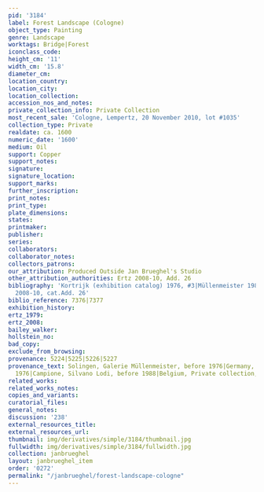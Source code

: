 ```yaml
---
pid: '3184'
label: Forest Landscape (Cologne)
object_type: Painting
genre: Landscape
worktags: Bridge|Forest
iconclass_code:
height_cm: '11'
width_cm: '15.8'
diameter_cm:
location_country:
location_city:
location_collection:
accession_nos_and_notes:
private_collection_info: Private Collection
most_recent_sale: 'Cologne, Lempertz, 20 November 2010, lot #1035'
collection_type: Private
realdate: ca. 1600
numeric_date: '1600'
medium: Oil
support: Copper
support_notes:
signature:
signature_location:
support_marks:
further_inscription:
print_notes:
print_type:
plate_dimensions:
states:
printmaker:
publisher:
series:
collaborators:
collaborator_notes:
collectors_patrons:
our_attribution: Produced Outside Jan Brueghel's Studio
other_attribution_authorities: Ertz 2008-10, Add. 26
bibliography: 'Kortrijk (exhibition catalog) 1976, #3|Müllenmeister 1988, p. 390|Ertz
  2008-10, cat.Add. 26'
biblio_reference: 7376|7377
exhibition_history:
ertz_1979:
ertz_2008:
bailey_walker:
hollstein_no:
bad_copy:
exclude_from_browsing:
provenance: 5224|5225|5226|5227
provenance_text: Solingen, Galerie Müllenmeister, before 1976|Germany, Private collection,
  1976|Campione, Silvano Lodi, before 1988|Belgium, Private collection, 2010
related_works:
related_works_notes:
copies_and_variants:
curatorial_files:
general_notes:
discussion: '238'
external_resources_title:
external_resources_url:
thumbnail: img/derivatives/simple/3184/thumbnail.jpg
fullwidth: img/derivatives/simple/3184/fullwidth.jpg
collection: janbrueghel
layout: janbrueghel_item
order: '0272'
permalink: "/janbrueghel/forest-landscape-cologne"
---
```

